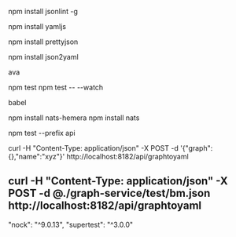 



npm install jsonlint -g

npm install yamljs

npm install prettyjson

npm install json2yaml


ava

npm test
npm test -- --watch


babel

npm install nats-hemera
npm install nats



npm test --prefix api



curl -H "Content-Type: application/json" -X POST -d '{"graph":{},"name":"xyz"}' http://localhost:8182/api/graphtoyaml

curl -H "Content-Type: application/json" -X POST -d @./graph-service/test/bm.json http://localhost:8182/api/graphtoyaml
----

"nock": "^9.0.13",
"supertest": "^3.0.0"
